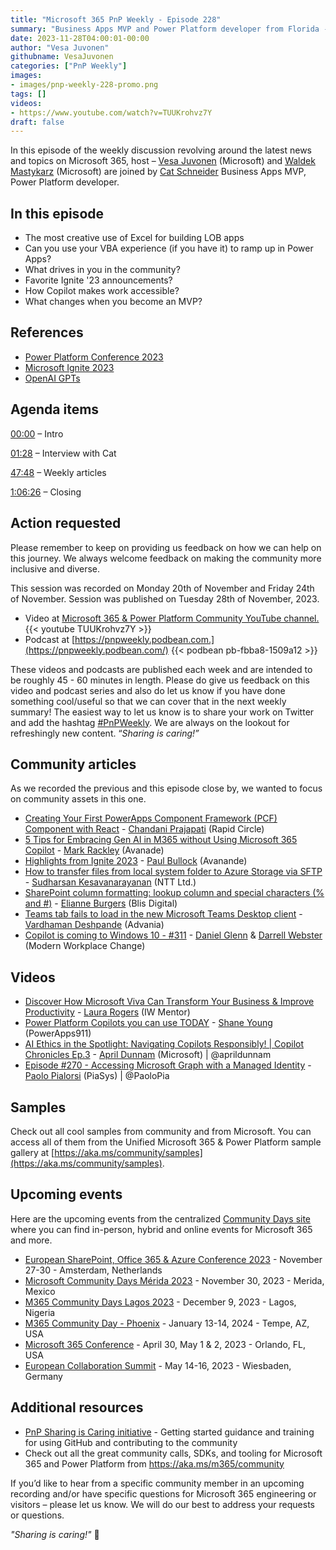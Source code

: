 ```yaml
---
title: "Microsoft 365 PnP Weekly - Episode 228"
summary: "Business Apps MVP and Power Platform developer from Florida - Cat Schneider joins Microsoft’s Vesa Juvonen and Waldek Mastykarz in a discussion on her career path and community involvement."
date: 2023-11-28T04:00:01-00:00
author: "Vesa Juvonen"
githubname: VesaJuvonen
categories: ["PnP Weekly"]
images:
- images/pnp-weekly-228-promo.png
tags: []
videos:
- https://www.youtube.com/watch?v=TUUKrohvz7Y
draft: false
---
```


In this episode of the weekly discussion revolving around the latest news and topics on Microsoft 365, host – [Vesa Juvonen](http://twitter.com/vesajuvonen) (Microsoft) and [Waldek Mastykarz](http://twitter.com/waldekm) (Microsoft) are joined by [Cat Schneider](https://twitter.com/YerAWizardCat) Business Apps MVP, Power Platform developer.

## In this episode

- The most creative use of Excel for building LOB apps
- Can you use your VBA experience (if you have it) to ramp up in Power Apps?
- What drives in you in the community?
- Favorite Ignite '23 announcements?
- How Copilot makes work accessible?
- What changes when you become an MVP?

## References

- [Power Platform Conference 2023](https://aka.ms/community/home)
- [Microsoft Ignite 2023](https://aka.ms/community/samples)
- [OpenAI GPTs](https://openai.com/blog/introducing-gpts)


## Agenda items

[00:00](https://www.youtube.com/watch?v=TUUKrohvz7Y&t=0s) – Intro

[01:28](https://www.youtube.com/watch?v=TUUKrohvz7Y&t=88s) – Interview with Cat

[47:48](https://www.youtube.com/watch?v=TUUKrohvz7Y&t=2868s) – Weekly articles

[1:06:26](https://www.youtube.com/watch?v=TUUKrohvz7Y&t=3986s) – Closing

## Action requested

Please remember to keep on providing us feedback on how we can help on this journey. We always welcome feedback on making the community more inclusive and diverse.

This session was recorded on Monday 20th of November and Friday 24th of November. Session was published on Tuesday 28th of November, 2023.

*   Video at [Microsoft 365 & Power Platform Community YouTube channel.](https://aka.ms/m365pnp-videos)
    {{< youtube TUUKrohvz7Y >}}
*   Podcast at [https://pnpweekly.podbean.com.](https://pnpweekly.podbean.com/)
    {{< podbean pb-fbba8-1509a12 >}}

These videos and podcasts are published each week and are intended to be roughly 45 - 60 minutes in length.  Please do give us feedback on this video and podcast series and also do let us know if you have done something cool/useful so that we can cover that in the next weekly summary! The easiest way to let us know is to share your work on Twitter and add the hashtag [#PnPWeekly](https://twitter.com/search?q=%23pnpweekly). We are always on the lookout for refreshingly new content. “_Sharing is caring!”_ 

## Community articles

As we recorded the previous and this episode close by, we wanted to focus on community assets in this one.

* [Creating Your First PowerApps Component Framework (PCF) Component with React](https://pnp.github.io/blog/post/create-first-pcf-component-using-react/) - [Chandani Prajapati](https://www.linkedin.com/in/chandani-prajapati/) (Rapid Circle)
* [5 Tips for Embracing Gen AI in M365 without Using Microsoft 365 Copilot](https://markrackley.net/2023/11/08/5-tips-for-embracing-gen-ai-in-m365-without-using-microsoft-365-copilot/) - [Mark Rackley](https://www.linkedin.com/in/markrackley/) (Avanade)
* [Highlights from Ignite 2023](https://pkbullock.com/blog/2023/highlights-from-ignite-2023) - [Paul Bullock](https://www.linkedin.com/in/pkbullock/) (Avanande)
* [How to transfer files from local system folder to Azure Storage via SFTP](https://spknowledge.com/2023/11/19/how-to-transfer-files-from-local-system-folder-to-azure-storage-via-sftp/) - [Sudharsan Kesavanarayanan](https://www.linkedin.com/in/sudharsan-kesavanarayanan-75b2bbb/) (NTT Ltd.)
* [SharePoint column formatting: lookup column and special characters (% and #)](https://www.burgersandbytes.nl/blog/20231120-sharepointcolumnformattingspecialcharacters/) - [Elianne Burgers](https://www.linkedin.com/in/elianne-b-48946864/) (Blis Digital)
* [Teams tab fails to load in the new Microsoft Teams Desktop client](https://www.vrdmn.com/2023/11/teams-tab-fails-to-load-in-new.html) - [Vardhaman Deshpande](https://www.linkedin.com/in/vardhamand/) (Advania)
* [Copilot is coming to Windows 10 - #311](https://www.messagecentershow.com/e/copilot-is-coming-to-windows-10-311/) - [Daniel Glenn](https://www.linkedin.com/in/danielglenn/) & [Darrell Webster](https://www.linkedin.com/in/darrellwebster/) (Modern Workplace Change)

## Videos

* [Discover How Microsoft Viva Can Transform Your Business & Improve Productivity](https://www.youtube.com/watch?v=wQfos9A8RYU) - [Laura Rogers](https://www.linkedin.com/in/sharepointguru/) (IW Mentor)
* [Power Platform Copilots you can use TODAY](https://www.youtube.com/watch?v=IYesgzjBAI0) - [Shane Young](https://www.linkedin.com/in/cincyshane/) (PowerApps911)
* [AI Ethics in the Spotlight: Navigating Copilots Responsibly! | Copilot Chronicles Ep.3](hhttps://www.youtube.com/watch?v=0n-eeK5tA5o) - [April Dunnam](https://twitter.com/aprildunnam) (Microsoft) | @aprildunnam
* [Episode #270 - Accessing Microsoft Graph with a Managed Identity](https://www.youtube.com/watch?v=ur_2yI3sZjU) - [Paolo Pialorsi](https://twitter.com/PaoloPia) (PiaSys) | @PaoloPia

## Samples

Check out all cool samples from community and from Microsoft. You can access all of them from the Unified Microsoft 365 & Power Platform sample gallery at [https://aka.ms/community/samples](https://aka.ms/community/samples). 

## Upcoming events

Here are the upcoming events from the centralized [Community Days site](https://communitydays.org/events?when=upcoming) where you can find in-person, hybrid and online events for Microsoft 365 and more.

* [European SharePoint, Office 365 & Azure Conference 2023](https://www.sharepointeurope.com/) - November 27-30 - Amsterdam, Netherlands
* [Microsoft Community Days Mérida 2023](https://communitydays.org/event/2023-11-29/community-days-merida-2023) - November 30, 2023 - Merida, Mexico
* [M365 Community Days Lagos 2023](https://www.communitydays.org/event/2023-12-09/m365-community-days-lagos-2023) - December 9, 2023 - Lagos, Nigeria
* [M365 Community Day - Phoenix](https://www.communitydays.org/event/2024-01-13/m365-community-day-phoenix) - January 13-14, 2024 - Tempe, AZ, USA
* [Microsoft 365 Conference](https://m365conf.com/#!/) - April 30, May 1 & 2, 2023 - Orlando, FL, USA
* [European Collaboration Summit](https://collabsummit.eu/) - May 14-16, 2023 - Wiesbaden, Germany

## Additional resources

* [PnP Sharing is Caring initiative](https://aka.ms/sharing-is-caring) - Getting started guidance and training for using GitHub and contributing to the community
* Check out all the great community calls, SDKs, and tooling for Microsoft 365 and Power Platform from <https://aka.ms/m365/community>

If you’d like to hear from a specific community member in an upcoming recording and/or have specific questions for Microsoft 365 engineering or visitors – please let us know. We will do our best to address your requests or questions.

_"Sharing is caring!"_ 🧡

